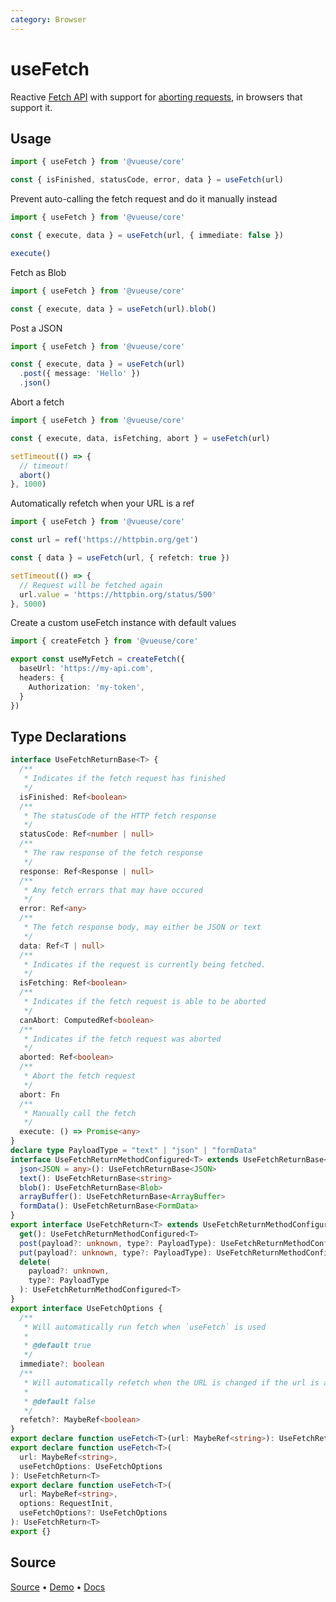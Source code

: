 ```yaml
---
category: Browser
---
```


# useFetch

Reactive [Fetch API](https://developer.mozilla.org/en-US/docs/Web/API/Fetch_API) with support for [aborting requests](https://developer.mozilla.org/en-US/docs/Web/API/AbortController/abort), in browsers that support it.

## Usage

```ts
import { useFetch } from '@vueuse/core'

const { isFinished, statusCode, error, data } = useFetch(url)
```

Prevent auto-calling the fetch request and do it manually instead

```ts
import { useFetch } from '@vueuse/core'

const { execute, data } = useFetch(url, { immediate: false })

execute()
```

Fetch as Blob

```ts
import { useFetch } from '@vueuse/core'

const { execute, data } = useFetch(url).blob()
```

Post a JSON

```ts
import { useFetch } from '@vueuse/core'

const { execute, data } = useFetch(url)
  .post({ message: 'Hello' })
  .json()
```

Abort a fetch

```ts
import { useFetch } from '@vueuse/core'

const { execute, data, isFetching, abort } = useFetch(url)

setTimeout(() => {
  // timeout!
  abort()
}, 1000)
```

Automatically refetch when your URL is a ref

```ts
import { useFetch } from '@vueuse/core'

const url = ref('https://httpbin.org/get')

const { data } = useFetch(url, { refetch: true })

setTimeout(() => {
  // Request will be fetched again
  url.value = 'https://httpbin.org/status/500'
}, 5000)
```

Create a custom useFetch instance with default values

```ts
import { createFetch } from '@vueuse/core'

export const useMyFetch = createFetch({
  baseUrl: 'https://my-api.com',
  headers: {
    Authorization: 'my-token',
  }
})
```

<!--FOOTER_STARTS-->
## Type Declarations

```typescript
interface UseFetchReturnBase<T> {
  /**
   * Indicates if the fetch request has finished
   */
  isFinished: Ref<boolean>
  /**
   * The statusCode of the HTTP fetch response
   */
  statusCode: Ref<number | null>
  /**
   * The raw response of the fetch response
   */
  response: Ref<Response | null>
  /**
   * Any fetch errors that may have occured
   */
  error: Ref<any>
  /**
   * The fetch response body, may either be JSON or text
   */
  data: Ref<T | null>
  /**
   * Indicates if the request is currently being fetched.
   */
  isFetching: Ref<boolean>
  /**
   * Indicates if the fetch request is able to be aborted
   */
  canAbort: ComputedRef<boolean>
  /**
   * Indicates if the fetch request was aborted
   */
  aborted: Ref<boolean>
  /**
   * Abort the fetch request
   */
  abort: Fn
  /**
   * Manually call the fetch
   */
  execute: () => Promise<any>
}
declare type PayloadType = "text" | "json" | "formData"
interface UseFetchReturnMethodConfigured<T> extends UseFetchReturnBase<T> {
  json<JSON = any>(): UseFetchReturnBase<JSON>
  text(): UseFetchReturnBase<string>
  blob(): UseFetchReturnBase<Blob>
  arrayBuffer(): UseFetchReturnBase<ArrayBuffer>
  formData(): UseFetchReturnBase<FormData>
}
export interface UseFetchReturn<T> extends UseFetchReturnMethodConfigured<T> {
  get(): UseFetchReturnMethodConfigured<T>
  post(payload?: unknown, type?: PayloadType): UseFetchReturnMethodConfigured<T>
  put(payload?: unknown, type?: PayloadType): UseFetchReturnMethodConfigured<T>
  delete(
    payload?: unknown,
    type?: PayloadType
  ): UseFetchReturnMethodConfigured<T>
}
export interface UseFetchOptions {
  /**
   * Will automatically run fetch when `useFetch` is used
   *
   * @default true
   */
  immediate?: boolean
  /**
   * Will automatically refetch when the URL is changed if the url is a ref
   *
   * @default false
   */
  refetch?: MaybeRef<boolean>
}
export declare function useFetch<T>(url: MaybeRef<string>): UseFetchReturn<T>
export declare function useFetch<T>(
  url: MaybeRef<string>,
  useFetchOptions: UseFetchOptions
): UseFetchReturn<T>
export declare function useFetch<T>(
  url: MaybeRef<string>,
  options: RequestInit,
  useFetchOptions?: UseFetchOptions
): UseFetchReturn<T>
export {}
```

## Source

[Source](https://github.com/vueuse/vueuse/blob/main/packages/core/useFetch/index.ts) • [Demo](https://github.com/vueuse/vueuse/blob/main/packages/core/useFetch/demo.vue) • [Docs](https://github.com/vueuse/vueuse/blob/main/packages/core/useFetch/index.md)


<!--FOOTER_ENDS-->
